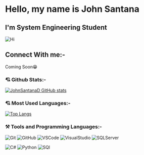 # Hello, my name is John Santana

## I'm System Engineering Student

![Hi](https://c.tenor.com/ItlVfQ5tMv0AAAAM/lofi-music-lofiartwork.gif)

## Connect With me:-

Coming Soon😁

### 💘 Github Stats:-

[![JohnSantanaD GitHub stats](https://github-readme-stats.vercel.app/api?username=JohnSantanaD&theme=radical)](https://github.com/JohnSantanaD/github-readme-stats)

### 💘 Most Used Languages:-

[![Top Langs](https://github-readme-stats.vercel.app/api/top-langs/?username=JohnSantanaD&layout=compact&theme=vision-friendly-dark&langs_count=8)](https://github.com/JohnSantanaD/github-readme-stats)

### ⚒️ Tools and Programming Languages:-

![Git](https://img.shields.io/badge/git-red?style=for-the-badge&logo=git&logoColor=red&labelColor=101010) ![GitHub](https://img.shields.io/badge/github-999999?style=for-the-badge&logo=github&logoColor=white&labelColor=101010) ![VSCode](https://img.shields.io/badge/vscode-blue?style=for-the-badge&logo=visualstudiocode&logoColor=blue&labelColor=101010) ![VisualStudio](https://img.shields.io/badge/visualstudio-purple?style=for-the-badge&logo=visualstudio&logoColor=purple&labelColor=101010)  ![SQLServer](https://img.shields.io/badge/sqlserver-orange?style=for-the-badge&logo=microsoftsqlserver&logoColor=gay&labelColor=101010)

![C#](https://img.shields.io/badge/cSharp-darkgreen?style=for-the-badge&logo=csharp&logoColor=green&labelColor=101010) ![Python](https://img.shields.io/badge/python-blue?style=for-the-badge&logo=python&logoColor=blue&labelColor=101010) ![SQl](https://img.shields.io/badge/SQL-black?style=for-the-badge&logo=&logoColor=&labelColor=101010)
